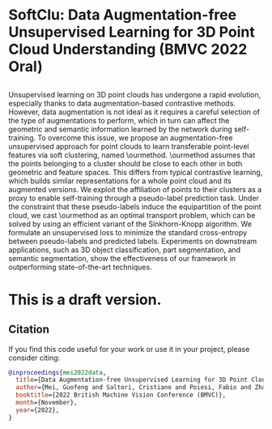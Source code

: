 # SoftClu: Data Augmentation-free Unsupervised Learning for 3D Point Cloud Understanding (BMVC 2022 Oral)
## 
Unsupervised learning on 3D point clouds has undergone a rapid evolution, especially thanks to data augmentation-based contrastive methods. However, data augmentation is not ideal as it requires a careful selection of the type of augmentations to perform, which in turn can affect the geometric and semantic information learned by the network during self-training. 
To overcome this issue, we propose an augmentation-free unsupervised approach for point clouds to learn transferable point-level features via soft clustering, named \ourmethod. 
\ourmethod assumes that the points belonging to a cluster should be close to each other in both geometric and feature spaces. This differs from typical contrastive learning, which builds similar representations for a whole point cloud and its augmented versions. 
We exploit the affiliation of points to their clusters as a proxy to enable self-training through a pseudo-label prediction task. 
Under the constraint that these pseudo-labels induce the equipartition of the point cloud, we cast \ourmethod as an optimal transport problem, which can be solved by using an efficient variant of the Sinkhorn-Knopp algorithm. 
We formulate an unsupervised loss to minimize the standard cross-entropy between pseudo-labels and predicted labels. 
Experiments on downstream applications, such as 3D object classification, part segmentation, and semantic segmentation, show the effectiveness of our framework in outperforming state-of-the-art techniques.
# This is a draft version.
## Citation
If you find this code useful for your work or use it in your project, please consider citing:
```bibtex
@inproceedings{mei2022data,
  title={Data Augmentation-free Unsupervised Learning for 3D Point Cloud Understanding},
  author={Mei, Guofeng and Saltori, Cristiano and Poiesi, Fabio and Zhang, Jian and Ricci, Elisa and Sebe, Nicu and Wu, Qiang},
  booktitle={2022 British Machine Vision Conference (BMVC)},
  month={November},
  year={2022},
}
```
